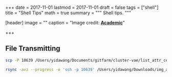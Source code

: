 +++
date = 2017-11-01
lastmod = 2017-11-01
draft = false
tags = ["shell"]
title = "Shell Tips"
math = true
summary = """
Shell tips.
"""

[header]
image = ""
caption = "Image credit: [**Academic**](https://github.com/gcushen/hugo-academic/)"

+++

## File Transmitting 

```bash
scp -P 10639 /Users/yidawang/Documents/gitfarm/cluster-vae/list_attr_celeba.csv user@557803.iask.in:/home/user/Desktop/
```

```bash
rsync -avz --progress -e 'ssh -p 10639' /Users/yidawang/Downloads/img_align_celeba.zip user@557803.iask.in:/home/user/Desktop/
```
